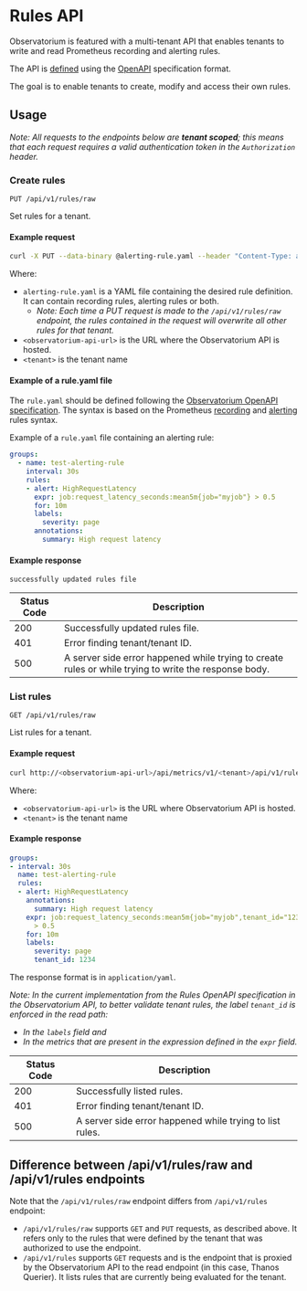 # Rules API

Observatorium is featured with a multi-tenant API that enables tenants to write and read Prometheus recording and alerting rules.

The API is [defined](https://github.com/observatorium/api/blob/main/rules/spec.yaml) using the [OpenAPI](https://swagger.io/specification/) specification format.

The goal is to enable tenants to create, modify and access their own rules.

## Usage

*Note: All requests to the endpoints below are **tenant scoped**; this means that each request requires a valid authentication token in the `Authorization` header.*

### Create rules

```
PUT /api/v1/rules/raw
```

Set rules for a tenant.

#### Example request

```bash
curl -X PUT --data-binary @alerting-rule.yaml --header "Content-Type: application/yaml" http://<observatorium-api-url>/api/metrics/v1/<tenant>/api/v1/rules/raw
```

Where:

* `alerting-rule.yaml` is a YAML file containing the desired rule definition. It can contain recording rules, alerting rules or both.
  * *Note: Each time a PUT request is made to the `/api/v1/rules/raw` endpoint, the rules contained in the request will overwrite all other rules for that tenant.*
* `<observatorium-api-url>` is the URL where the Observatorium API is hosted.
* `<tenant>` is the tenant name

#### Example of a rule.yaml file

The `rule.yaml` should be defined following the [Observatorium OpenAPI specification](https://github.com/observatorium/api/blob/main/rules/spec.yaml). The syntax is based on the Prometheus [recording](https://prometheus.io/docs/prometheus/latest/configuration/recording_rules/) and [alerting](https://prometheus.io/docs/prometheus/latest/configuration/alerting_rules/) rules syntax.

Example of a `rule.yaml` file containing an alerting rule:

```yaml
groups:
  - name: test-alerting-rule
    interval: 30s
    rules:
    - alert: HighRequestLatency
      expr: job:request_latency_seconds:mean5m{job="myjob"} > 0.5
      for: 10m
      labels:
        severity: page
      annotations:
        summary: High request latency
```

#### Example response

```
successfully updated rules file
```

| Status Code | Description                                                                                           |
|-------------|-------------------------------------------------------------------------------------------------------|
| 200         | Successfully updated rules file.                                                                      |
| 401         | Error finding tenant/tenant ID.                                                                       |
| 500         | A server side error happened while trying to create rules or while trying to write the response body. |

### List rules

```
GET /api/v1/rules/raw
```

List rules for a tenant.

#### Example request

```bash
curl http://<observatorium-api-url>/api/metrics/v1/<tenant>/api/v1/rules/raw
```

Where:

* `<observatorium-api-url>` is the URL where Observatorium API is hosted.
* `<tenant>` is the tenant name

#### Example response

```yaml
groups:
- interval: 30s
  name: test-alerting-rule
  rules:
  - alert: HighRequestLatency
    annotations:
      summary: High request latency
    expr: job:request_latency_seconds:mean5m{job="myjob",tenant_id="1234"}
      > 0.5
    for: 10m
    labels:
      severity: page
      tenant_id: 1234
```

The response format is in `application/yaml`.

*Note: In the current implementation from the Rules OpenAPI specification in the Observatorium API, to better validate tenant rules, the label `tenant_id` is enforced in the read path:*

* *In the `labels` field and*
* *In the metrics that are present in the expression defined in the `expr` field.*

| Status Code | Description                                              |
|-------------|----------------------------------------------------------|
| 200         | Successfully listed rules.                               |
| 401         | Error finding tenant/tenant ID.                          |
| 500         | A server side error happened while trying to list rules. |

## Difference between /api/v1/rules/raw and /api/v1/rules endpoints

Note that the `/api/v1/rules/raw` endpoint differs from `/api/v1/rules` endpoint:

* `/api/v1/rules/raw` supports `GET` and `PUT` requests, as described above. It refers only to the rules that were defined by the tenant that was authorized to use the endpoint.
* `/api/v1/rules` supports `GET` requests and is the endpoint that is proxied by the Observatorium API to the read endpoint (in this case, Thanos Querier). It lists rules that are currently being evaluated for the tenant.
